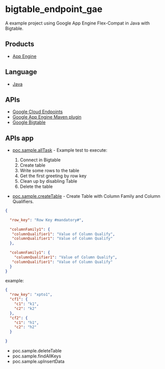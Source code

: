 bigtable_endpoint_gae
==================

A example project using Google App Engine Flex-Compat in Java with Bigtable.

## Products
- [App Engine][1]

## Language
- [Java][2]

## APIs
- [Google Cloud Endpoints][3]
- [Google App Engine Maven plugin][4]
- [Google Bigtable][5]


## APIs app

- [poc.sample.allTask][6] - Example test to execute:
	1. Connect in Bigtable
	2. Create table
	3. Write some rows to the table
	4. Get the first greeting by row key
	5. Clean up by disabling Table
	6. Delete the table
	
- [poc.sample.createTable][7] - Create Table with Column Family and Column Qualifiers.

	
```json
{
 
  "row_key": "Row Key #mandatory#",  
  
  "columnFamily1": {             
   "columnQualifier1": "Value of Column Qualify",
   "columnQualifier1": "Value of Column Qualify"
  },
  
  "columnFamily1": {
    "columnQualifier1": "Value of Column Qualify",
   "columnQualifier1": "Value of Column Qualify"
  }
}
```
example:
```json
{
  "row_key": "xpto1",
  "cf1": {
    "c1": "k1",
    "c2": "k2"
  },
  "cf2": {
    "c1": "h1",
    "c2": "h2"
  }
   
}
```
	
- poc.sample.deleteTable
- poc.sample.findAllKeys
- poc.sample.upInsertData




[1]: https://developers.google.com/appengine
[2]: http://java.com/en/
[3]: https://developers.google.com/appengine/docs/java/endpoints/
[4]: https://developers.google.com/appengine/docs/java/tools/maven
[5]: https://cloud.google.com/bigtable/docs/
[6]: https://apis-explorer.appspot.com/apis-explorer/?base=https://bigtable-dot-googl-cit-gcp.appspot.com/_ah/api#p/poc/v1/poc.sample.allTask
[7]: https://apis-explorer.appspot.com/apis-explorer/?base=https://bigtable-dot-googl-cit-gcp.appspot.com/_ah/api#p/poc/v1/poc.sample.createTable

